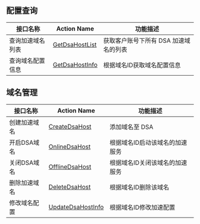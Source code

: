 ## 配置查询 
|接口名称|Action Name|功能描述|
|----|----|----|
|查询加速域名列表|[GetDsaHostList](/document/product/570/13940)|获取客户账号下所有 DSA 加速域名的列表|
|查询域名配置信息|[GetDsaHostInfo](/document/product/570/14612)|根据域名ID获取域名配置信息|

## 域名管理

|接口名称|Action Name|功能描述|
|----|----|----|
|创建加速域名	|[CreateDsaHost](/document/product/570/13941) | 添加域名至 DSA|
|开启DSA域名|[OnlineDsaHost](/document/product/570/13942)|根据域名ID启动该域名的加速服务|
|关闭DSA域名|[OfflineDsaHost](/document/product/570/13943)|根据域名ID关闭该域名的加速服务|
|删除加速域名	|[DeleteDsaHost](/document/product/570/13944)|根据域名ID删除该域名|
|修改域名配置|[UpdateDsaHostInfo](/document/product/570/14611)|根据域名ID修改加速配置|

